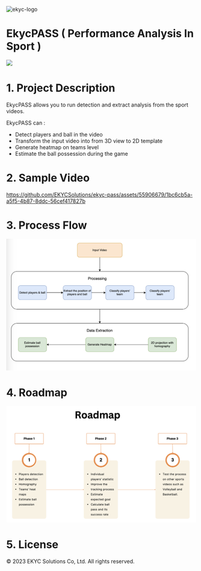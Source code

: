 ![ekyc-logo](https://user-images.githubusercontent.com/81238558/175898415-4c0f508f-c2d5-4b3d-afba-f531551520d6.png)

# EkycPASS ( Performance Analysis In Sport )

![](https://img.shields.io/badge/platform-python-blue)

# 1. Project Description

EkycPASS allows you to run detection and extract analysis from the sport videos.

EkycPASS can :

- Detect players and ball in the video
- Transform the input video into from 3D view to 2D template
- Generate heatmap on teams level
- Estimate the ball possession during the game

# 2. Sample Video

https://github.com/EKYCSolutions/ekyc-pass/assets/55906679/1bc6cb5a-a5f5-4b87-8ddc-56cef417827b

# 3. Process Flow

![Flow](assets/flow.png)

# 4. Roadmap

![Flow](assets/roadmap_2.png)

# 5. License

© 2023 EKYC Solutions Co, Ltd. All rights reserved.
